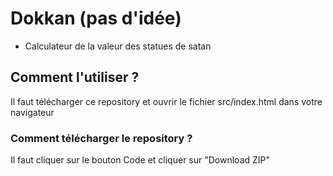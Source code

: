 # Dokkan (pas d'idée)

- Calculateur de la valeur des statues de satan


## Comment l'utiliser ?

Il faut télécharger ce repository et ouvrir le fichier src/index.html dans votre navigateur

### Comment télécharger le repository ?

Il faut cliquer sur le bouton Code et cliquer sur "Download ZIP"
